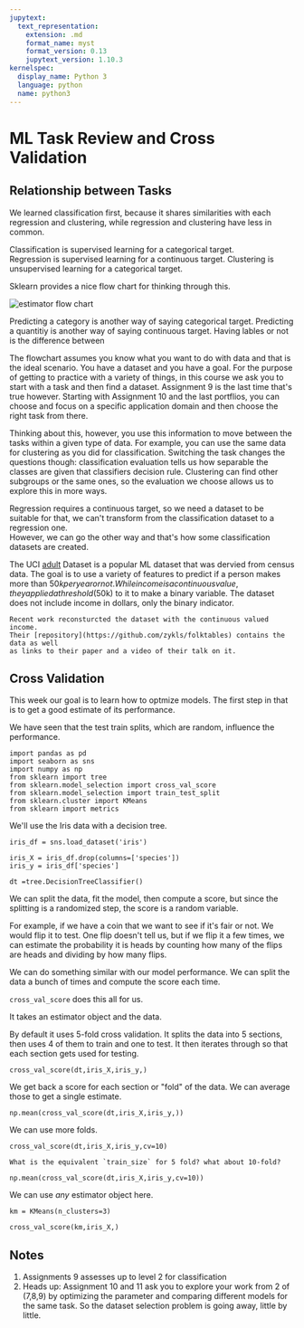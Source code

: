 ```yaml
---
jupytext:
  text_representation:
    extension: .md
    format_name: myst
    format_version: 0.13
    jupytext_version: 1.10.3
kernelspec:
  display_name: Python 3
  language: python
  name: python3
---
```


# ML Task Review and Cross Validation

## Relationship between Tasks

We learned classification first, because it shares similarities with each
regression and clustering, while regression and clustering have less in common.

Classification is supervised learning for a categorical target.  
Regression is supervised learning for a continuous target.
Clustering is unsupervised learning for a categorical target.


Sklearn provides a nice flow chart for thinking through this.  

![estimator flow chart](https://scikit-learn.org/stable/_static/ml_map.png)

Predicting a category is another way of saying categorical target. Predicting a
quantitiy is another way of saying continuous target. Having lables or not is
the difference between


The flowchart assumes you know what you want to do with data and that is the
ideal scenario. You have a dataset and you have a goal.
For the purpose of getting to practice with a variety of things, in this course
we ask you to start with a task and then find a dataset. Assignment 9 is the
last time that's true however. Starting with Assignment 10 and the last
portflios, you can choose and focus on a specific application domain and then
choose the right task from there.  


Thinking about this, however, you use this information to move between the tasks
within a given type of data.
For example, you can use the same data for clustering as you did for classification.
Switching the task changes the questions though: classification evaluation tells
us how separable the classes are given that classifiers decision rule. Clustering
can find other subgroups or the same ones, so the evaluation we choose allows us
to explore this in more ways.

Regression requires a continuous target, so we need a dataset to be suitable for
that, we can't transform from the classification dataset to a regression one.  
However, we can go the other way and that's how some classification datasets are
created.

The UCI [adult](https://archive.ics.uci.edu/ml/datasets/adult) Dataset is a popular ML dataset that was dervied from census
data. The goal is to use a variety of features to predict if a person makes
more than $50k per year or not. While income is a continuous value, they applied
a threshold ($50k) to it to make a binary variable. The dataset does not include
income in dollars, only the binary indicator.  


```{admonition} Further Reading
Recent work reconsturcted the dataset with the continuous valued income.
Their [repository](https://github.com/zykls/folktables) contains the data as well
as links to their paper and a video of their talk on it.
```

## Cross Validation

This week our goal is to learn how to optmize models. The first step in that is
to get a good estimate of its performance.  

We have seen that the test train splits, which are random, influence the
performance.
```{code-cell} ipython3
import pandas as pd
import seaborn as sns
import numpy as np
from sklearn import tree
from sklearn.model_selection import cross_val_score
from sklearn.model_selection import train_test_split
from sklearn.cluster import KMeans
from sklearn import metrics
```

We'll use the Iris data with a decision tree.
```{code-cell} ipython3
iris_df = sns.load_dataset('iris')

iris_X = iris_df.drop(columns=['species'])
iris_y = iris_df['species']
```

```{code-cell} ipython3
dt =tree.DecisionTreeClassifier()
```

We can split the data, fit the model, then compute a score, but since the
splitting is a randomized step, the score is a random variable.

For example, if we have a coin that we want to see if it's fair or not. We would
flip it to test.  One flip doesn't tell us, but if we flip it a few times, we
can estimate the probability it is heads by counting how many of the flips are
heads and dividing by how many flips.  

We can do something similar with our model performance. We can split the data
a bunch of times and compute the score each time.

`cross_val_score` does this all for us.

It takes an estimator object and the data.

By default it uses 5-fold cross validation. It splits the data into 5 sections,
then uses 4 of them to train and one to test. It then iterates through so that
each section gets used for testing.

```{code-cell} ipython3
cross_val_score(dt,iris_X,iris_y,)
```

We get back a score for each section or "fold" of the data. We can average those
to get a single estimate.

```{code-cell} ipython3
np.mean(cross_val_score(dt,iris_X,iris_y,))
```

We can use more folds.

```{code-cell} ipython3
cross_val_score(dt,iris_X,iris_y,cv=10)
```

```{admonition} Try it yourself
What is the equivalent `train_size` for 5 fold? what about 10-fold?
```

```{code-cell} ipython3
np.mean(cross_val_score(dt,iris_X,iris_y,cv=10))
```

We can use *any* estimator object here.
```{code-cell} ipython3
km = KMeans(n_clusters=3)
```

```{code-cell} ipython3
cross_val_score(km,iris_X,)
```

## Notes

1. Assignments 9 assesses up to level 2 for classification
1. Heads up: Assignment 10 and 11 ask you to explore your work from 2 of (7,8,9) by optimizing the parameter and comparing different models for the same task.  So
the dataset selection problem is going away, little by little. 
